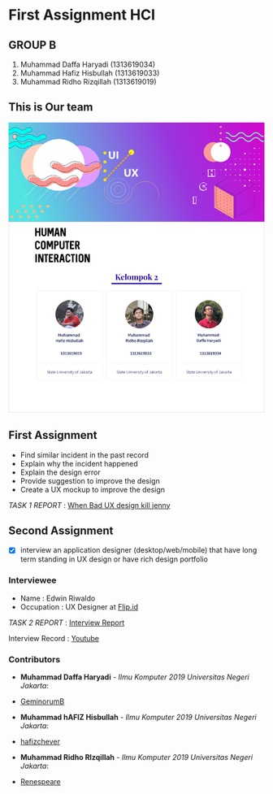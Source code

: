 # First Assignment HCI 


## GROUP B ##

  1. Muhammad Daffa Haryadi   (1313619034)
  2. Muhammad Hafiz Hisbullah (1313619033)
  3. Muhammad Ridho Rizqillah (1313619019)

## This is Our team ##
<img src='profile/profile.jpg'>

## First Assignment ##

-  Find similar incident in the past record
-  Explain why the incident happened
-  Explain the design error
-  Provide suggestion to improve the design
-  Create a UX mockup to improve the design

*TASK 1 REPORT* : [When Bad UX design kill jenny](https://github.com/GeminorumB/HCI-task/tree/master/Assignment1)

## Second Assignment ##

- [x] interview an application designer (desktop/web/mobile) that have long term standing in UX design or have rich design portfolio

### Interviewee ###
-  Name       : Edwin Riwaldo
-  Occupation : UX Designer at [Flip.id](https://flip.id/)

*TASK 2 REPORT* : [Interview Report](https://github.com/GeminorumB/HCI-task/tree/master/assignment2)

Interview Record : [Youtube]()


### Contributors ###

* **Muhammad Daffa Haryadi** - *Ilmu Komputer 2019 Universitas Negeri Jakarta*: 
- [GeminorumB](https://github.com/GeminorumB)
* **Muhammad hAFIZ Hisbullah** - *Ilmu Komputer 2019 Universitas Negeri Jakarta*: 
- [hafizchever](https://github.com/hafizchever)
* **Muhammad Ridho RIzqillah** - *Ilmu Komputer 2019 Universitas Negeri Jakarta*: 
- [Renespeare](https://github.com/Renespeare)
